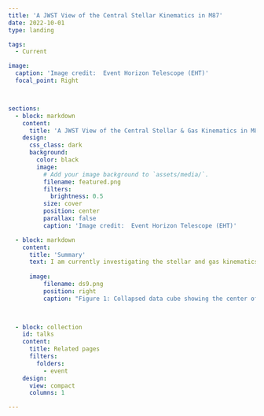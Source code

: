 ```yaml
---
title: 'A JWST View of the Central Stellar Kinematics in M87'
date: 2022-10-01
type: landing

tags:
  - Current

image:
  caption: 'Image credit:  Event Horizon Telescope (EHT)'
  focal_point: Right



sections:
  - block: markdown
    content:
      title: 'A JWST View of the Central Stellar & Gas Kinematics in M87'
    design:
      css_class: dark
      background:
        color: black
        image:
          # Add your image background to `assets/media/`.
          filename: featured.png
          filters:
            brightness: 0.5
          size: cover
          position: center
          parallax: false
          caption: 'Image credit:  Event Horizon Telescope (EHT)'

  - block: markdown
    content:
      title: 'Summary'
      text: I am currently investigating the stellar and gas kinematics at the center of M87, one of the most massive elliptical galaxies in the nearby universe. Using the extraordinary spatial and spectral resolution of the JWST’s NIRSpec Integral Field Unit (IFU), I aim to map the detailed motion of stars and gas in the core of this galaxy. This project will provide valuable insights into the dynamics of one of the most studied galaxy cores, shedding light on the role of black holes in shaping the central regions of galaxies and the broader processes that govern galaxy formation.
      
      image:
          filename: ds9.png
          position: right
          caption: "Figure 1: Collapsed data cube showing the center of M87 observed with JWST's NIRSpec IFU."

    

  - block: collection
    id: talks
    content:
      title: Related pages
      filters:
        folders:
          - event
    design:
      view: compact
      columns: 1

---
```


